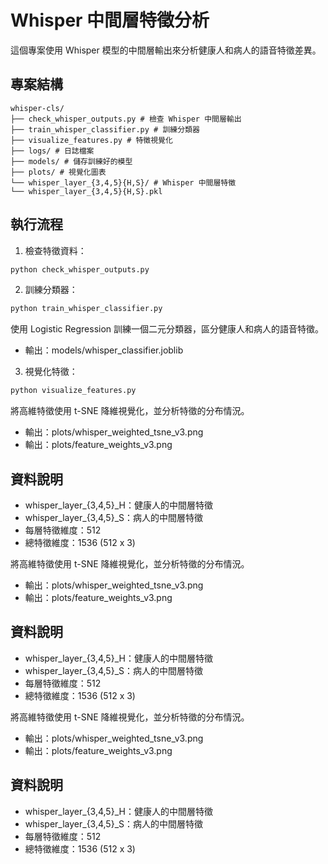 # Whisper 中間層特徵分析

這個專案使用 Whisper 模型的中間層輸出來分析健康人和病人的語音特徵差異。

## 專案結構

```
whisper-cls/
├── check_whisper_outputs.py # 檢查 Whisper 中間層輸出
├── train_whisper_classifier.py # 訓練分類器
├── visualize_features.py # 特徵視覺化
├── logs/ # 日誌檔案
├── models/ # 儲存訓練好的模型
├── plots/ # 視覺化圖表
└── whisper_layer_{3,4,5}{H,S}/ # Whisper 中間層特徵
└── whisper_layer_{3,4,5}{H,S}.pkl

```

## 執行流程

1. 檢查特徵資料：

```bash
python check_whisper_outputs.py
```

2. 訓練分類器：

```bash
python train_whisper_classifier.py
```

使用 Logistic Regression 訓練一個二元分類器，區分健康人和病人的語音特徵。
- 輸出：models/whisper_classifier.joblib

3. 視覺化特徵：

```bash
python visualize_features.py
```

將高維特徵使用 t-SNE 降維視覺化，並分析特徵的分布情況。
- 輸出：plots/whisper_weighted_tsne_v3.png
- 輸出：plots/feature_weights_v3.png

## 資料說明

- whisper_layer_{3,4,5}_H：健康人的中間層特徵
- whisper_layer_{3,4,5}_S：病人的中間層特徵
- 每層特徵維度：512
- 總特徵維度：1536 (512 x 3)

將高維特徵使用 t-SNE 降維視覺化，並分析特徵的分布情況。
- 輸出：plots/whisper_weighted_tsne_v3.png
- 輸出：plots/feature_weights_v3.png

## 資料說明

- whisper_layer_{3,4,5}_H：健康人的中間層特徵
- whisper_layer_{3,4,5}_S：病人的中間層特徵
- 每層特徵維度：512
- 總特徵維度：1536 (512 x 3)

將高維特徵使用 t-SNE 降維視覺化，並分析特徵的分布情況。
- 輸出：plots/whisper_weighted_tsne_v3.png
- 輸出：plots/feature_weights_v3.png

## 資料說明

- whisper_layer_{3,4,5}_H：健康人的中間層特徵
- whisper_layer_{3,4,5}_S：病人的中間層特徵
- 每層特徵維度：512
- 總特徵維度：1536 (512 x 3)
